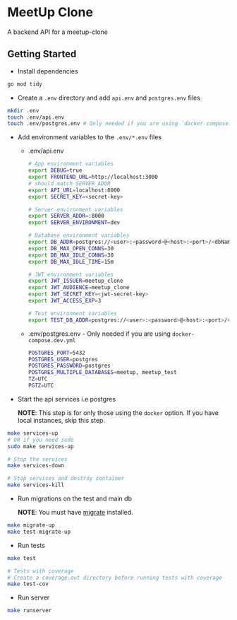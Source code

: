 # MeetUp Clone

A backend API for a meetup-clone

## Getting Started

- Install dependencies

```sh
go mod tidy
```

- Create a `.env` directory and add `api.env` and `postgres.env` files

```sh
mkdir .env
touch .env/api.env
touch .env/postgres.env # Only needed if you are using `docker-compose.dev.yml`
```

- Add environment variables to the `.env/*.env` files

  - .env/api.env

    ```sh
    # App environment variables
    export DEBUG=true
    export FRONTEND_URL=http://localhost:3000
    # should match SERVER_ADDR
    export API_URL=localhost:8000
    export SECRET_KEY=<secret-key>

    # Server environment variables
    export SERVER_ADDR=:8000
    export SERVER_ENVIRONMENT=dev

    # Database environment variables
    export DB_ADDR=postgres://<user>:<password>@<host>:<port>/<dbName>?sslmode=disable
    export DB_MAX_OPEN_CONNS=30
    export DB_MAX_IDLE_CONNS=30
    export DB_MAX_IDLE_TIME=15m

    # JWT environment variables
    export JWT_ISSUER=meetup_clone
    export JWT_AUDIENCE=meetup_clone
    export JWT_SECRET_KEY=<jwt-secret-key>
    export JWT_ACCESS_EXP=3

    # Test environment variables
    export TEST_DB_ADDR=postgres://<user>:<password>@<host>:<port>/<dbName>_test?sslmode=disable
    ```

  - .env/postgres.env - Only needed if you are using `docker-compose.dev.yml`

    ```sh
    POSTGRES_PORT=5432
    POSTGRES_USER=postgres
    POSTGRES_PASSWORD=postgres
    POSTGRES_MULTIPLE_DATABASES=meetup, meetup_test
    TZ=UTC
    PGTZ=UTC
    ```

- Start the api services i.e postgres

    **NOTE**: This step is for only those using the `docker` option. If you have local instances, skip this step.

```sh
make services-up
# OR if you need sudo
sudo make services-up

# Stop the services
make services-down

# Stop services and destroy container
make services-kill
```

- Run migrations on the test and main db

    **NOTE**: You must have [migrate](https://github.com/golang-migrate/migrate) installed.

```sh
make migrate-up
make test-migrate-up
```

- Run tests

```sh
make test

# Tests with coverage
# Create a coverage.out directory before running tests with coverage
make test-cov
```

- Run server

```sh
make runserver
```
